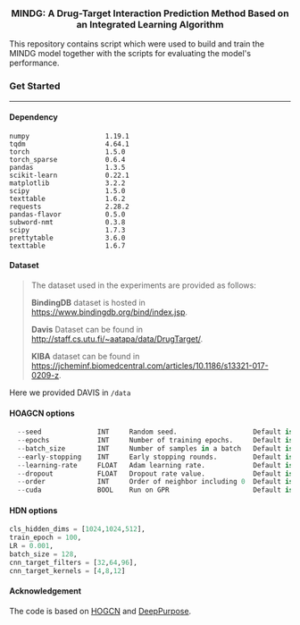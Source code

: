 <h3 align="center">
<p> MINDG: A Drug-Target Interaction Prediction Method Based on an Integrated Learning Algorithm </h3>

This repository contains script which were used to build and train the MINDG model together with the scripts for evaluating the model's performance.

### Get Started

------

#### Dependency

```
numpy                   1.19.1
tqdm                    4.64.1
torch                   1.5.0
torch_sparse            0.6.4
pandas                  1.3.5
scikit-learn            0.22.1
matplotlib              3.2.2
scipy                   1.5.0
texttable               1.6.2
requests                2.28.2
pandas-flavor           0.5.0
subword-nmt             0.3.8
scipy                   1.7.3
prettytable             3.6.0
texttable               1.6.7
```

#### Dataset

> The dataset used in the experiments are provided as follows:
>
> **BindingDB** dataset is hosted in https://www.bindingdb.org/bind/index.jsp.
>
> **Davis** Dataset can be found in http://staff.cs.utu.fi/~aatapa/data/DrugTarget/.
>
> **KIBA** dataset can be found in https://jcheminf.biomedcentral.com/articles/10.1186/s13321-017-0209-z.

Here we provided DAVIS in `/data`


#### HOAGCN options

```python
  --seed              INT     Random seed.                   Default is 42.
  --epochs            INT     Number of training epochs.     Default is 50.
  --batch_size        INT     Number of samples in a batch   Default is 256.
  --early-stopping    INT     Early stopping rounds.         Default is 10.
  --learning-rate     FLOAT   Adam learning rate.            Default is 5e-4.
  --dropout           FLOAT   Dropout rate value.            Default is 0.1.
  --order             INT     Order of neighbor including 0  Default is 3.
  --cuda              BOOL    Run on GPR                     Default is True.
```

#### HDN options

```python
cls_hidden_dims = [1024,1024,512], 
train_epoch = 100, 
LR = 0.001, 
batch_size = 128,
cnn_target_filters = [32,64,96],
cnn_target_kernels = [4,8,12]
```

#### Acknowledgement

The code is based on [HOGCN](https://github.com/kckishan/HOGCN-LP) and [DeepPurpose](https://github.com/kexinhuang12345/DeepPurpose).
